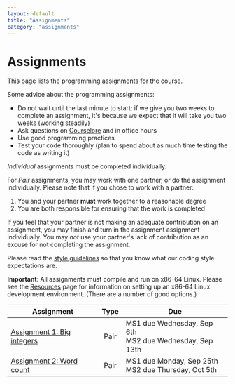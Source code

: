 ```yaml
---
layout: default
title: "Assignments"
category: "assignments"
---
```


# Assignments

This page lists the programming assignments for the course.

Some advice about the programming assignments:

* Do not wait until the last minute to start: if we give you two weeks
  to complete an assignment, it's because we expect that it will take you
  two weeks (working steadily)
* Ask questions on [Courselore](https://courselore.org) and in office hours
* Use good programming practices
* Test your code thoroughly (plan to spend about as much time testing the code as writing it)

*Individual* assignments must be completed individually.

For *Pair* assignments, you may work with one partner, or do the assignment individually.
Please note that if you chose to work with a partner:

1. You and your partner **must** work together to a reasonable degree
2. You are both responsible for ensuring that the work is completed

If you feel that your partner is not making an adequate contribution on an
assignment, you may finish and turn in the assignment assignment individually.
You may *not* use your partner's lack of contribution as an excuse for not
completing the assignment.

Please read the [style guidelines](resources/style.html) so that you know what our coding style expectations are.

**Important**: All assignments must compile and run on x86-64 Linux.
Please see the [Resources](resources.html) page for information on setting
up an x86-64 Linux development environment. (There are a number of good options.)

Assignment | Type | Due
---------- | :--: | ---
[Assignment 1: Big integers](assign/assign01.html) | Pair | MS1 due Wednesday, Sep 6th<br>MS2 due Wednesday, Sep 13th
[Assignment 2: Word count](assign/assign02.html) | Pair | MS1 due Monday, Sep 25th<br>MS2 due Thursday, Oct 5th
